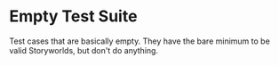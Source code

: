 # Empty Test Suite

Test cases that are basically empty. They have the bare minimum to be valid
Storyworlds, but don't do anything.
